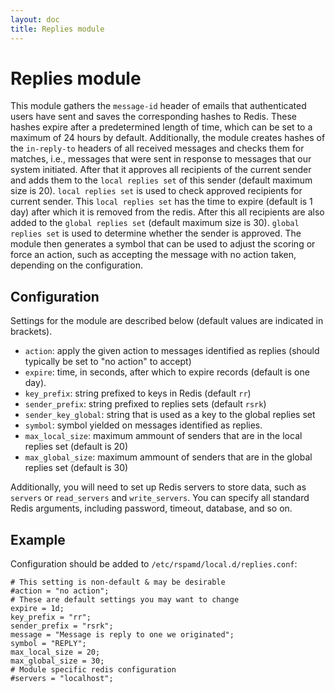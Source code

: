 ```yaml
---
layout: doc
title: Replies module
---
```


# Replies module

This module gathers the `message-id` header of emails that authenticated users have sent and saves the corresponding hashes to Redis. These hashes expire after a predetermined length of time, which can be set to a maximum of 24 hours by default. Additionally, the module creates hashes of the `in-reply-to` headers of all received messages and checks them for matches, i.e., messages that were sent in response to messages that our system initiated. After that it approves all recipients of the current sender and adds them to the `local replies set` of this sender (default maximum size is 20). `local replies set` is used to check approved recipients for current sender. This `local replies set` has the time to expire (default is 1 day) after which it is removed from the redis. After this all recipients are also added to the `global replies set` (default maximum size is 30). `global replies set` is used to determine whether the sender is approved. The module then generates a symbol that can be used to adjust the scoring or force an action, such as accepting the message with no action taken, depending on the configuration.


## Configuration

Settings for the module are described below (default values are indicated in brackets).

- `action`: apply the given action to messages identified as replies (should typically be set to "no action" to accept)
- `expire`: time, in seconds, after which to expire records (default is one day).
- `key_prefix`: string prefixed to keys in Redis (default `rr`)
- `sender_prefix`: string prefixed to replies sets (default `rsrk`)
- `sender_key_global`: string that is used as a key to the global replies set
- `symbol`: symbol yielded on messages identified as replies.
- `max_local_size`: maximum ammount of senders that are in the local replies set (default is 20)
- `max_global_size`: maximum ammount of senders that are in the global replies set (default is 30)

Additionally, you will need to set up Redis servers to store data, such as `servers` or `read_servers` and `write_servers`. You can specify all standard Redis arguments, including password, timeout, database, and so on.

## Example

Configuration should be added to `/etc/rspamd/local.d/replies.conf`:

~~~hcl
# This setting is non-default & may be desirable
#action = "no action";
# These are default settings you may want to change
expire = 1d;
key_prefix = "rr";
sender_prefix = "rsrk";
message = "Message is reply to one we originated";
symbol = "REPLY";
max_local_size = 20;
max_global_size = 30;
# Module specific redis configuration
#servers = "localhost";
~~~
